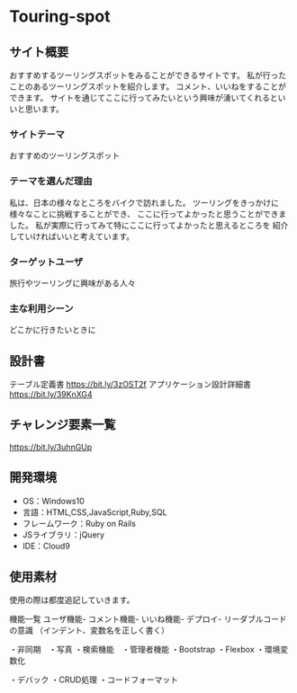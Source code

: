 # Touring-spot

## サイト概要
おすすめするツーリングスポットをみることができるサイトです。
私が行ったことのあるツーリングスポットを紹介します。
コメント、いいねをすることができます。
サイトを通じてここに行ってみたいという興味が湧いてくれるといいと思います。

### サイトテーマ
おすすめのツーリングスポット

### テーマを選んだ理由
私は、日本の様々なところをバイクで訪れました。
ツーリングをきっかけに様々なことに挑戦することができ、
ここに行ってよかったと思うことができました。
私が実際に行ってみて特にここに行ってよかったと思えるところを
紹介していければいいと考えています。

### ターゲットユーザ
旅行やツーリングに興味がある人々

### 主な利用シーン
どこかに行きたいときに

## 設計書
テーブル定義書
https://bit.ly/3zOST2f
アプリケーション設計詳細書
https://bit.ly/39KnXG4

## チャレンジ要素一覧
https://bit.ly/3uhnGUp

## 開発環境
- OS：Windows10
- 言語：HTML,CSS,JavaScript,Ruby,SQL
- フレームワーク：Ruby on Rails
- JSライブラリ：jQuery
- IDE：Cloud9

## 使用素材
使用の際は都度追記していきます。

機能一覧 ユーザ機能- コメント機能- いいね機能- デプロイ- リーダブルコードの意識 （インデント、変数名を正しく書く）

・非同期　・写真 ・検索機能　・管理者機能 ・Bootstrap ・Flexbox ・環境変数化

・デバック ・CRUD処理 ・コードフォーマット
